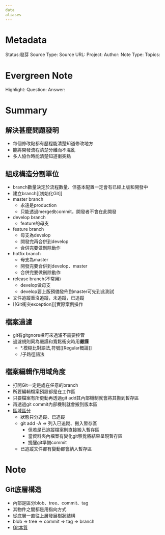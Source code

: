 ```yaml
---
data
aliases
---
```

# Metadata
Status:發芽
Source Type:
Source URL:
Project:
Author:
Note Type:
Topics:

# Evergreen Note
Highlight:
Question:
Answer:
# Summary
## 解決甚麼問題發明
- 每個修改點都有歷程能清楚知道修改地方
- 能將開發流程清楚分離而不混亂
- 多人協作時能清楚知道衝突點
## 組成構造分割單位
- branch數量決定於流程數量、但基本配置一定會有已經上版和開發中
- 建立branch[[初始化Git]]
- master branch
  - 永遠是production
  - 只能透過merge來commit，開發者不會在此開發
- develop branch
  - feature的母支
- feature branch
  - 母支為develop
  - 開發完再合併到develop
  - 合併完要做刪除動作
- hotfix branch
  - 母支為master 
  - 開發完要合併到develop、master
  - 合併完要做刪除動作
- release branch(不常用)
  - develop做母支 
  - develop要上版預備發佈到master可先到此測試 
- 文件追蹤重沒追蹤，未追蹤，已追蹤
- [[Git衝突exception]]]實際案例操作
## 檔案過濾
- git有gitgnore檔可來過濾不需要控管
- 過濾規則同為嚴謹和寬鬆衝突時用**嚴謹**
  - *.模糊比對語法,符號[[Regular概論]]
  - /子路徑語法
## 檔案編輯作用域角度
- 打開Git一定是處在任意的branch
- 所要編輯檔案預設都是在工作區
- 只要檔案有所更動再透過git add其內部機制就會將其搬到暫存區
- 再透過git commit內部機制就會搬到版本區
- [區域區分](https://codertw.com/%E7%A8%8B%E5%BC%8F%E8%AA%9E%E8%A8%80/691971/)
  - 狀態只分追蹤、已追蹤
  - git add -A => 列入已追蹤、搬入暫存區
    - 但若是已追蹤檔案則直接搬入暫存區
    - 當資料夾內檔案有變化git察覺將結果呈現暫存區
    - 提醒git準備commit
  - 已追蹤文件都有變動都會納入暫存區 
# Note
## Git底層構造
- 內部是區分blob、tree、commit、tag
- 其物件之間都是用指向方式
- 從底層一直往上層發展樹狀結構
- blob => tree => commit => tag => branch
- [Git本質](https://www.youtube.com/watch?v=LgTf7m5B0xA&t=16s)
